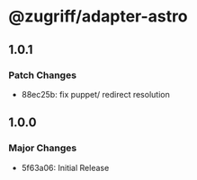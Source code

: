 # @zugriff/adapter-astro

## 1.0.1

### Patch Changes

- 88ec25b: fix puppet/ redirect resolution

## 1.0.0

### Major Changes

- 5f63a06: Initial Release

